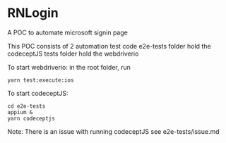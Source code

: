 # RNLogin
A POC to automate microsoft signin page

This POC consists of 2 automation test code
e2e-tests folder hold the codeceptJS 
tests folder hold the webdriverio

To start webdriverio:
in the root folder, run
```
yarn test:execute:ios
```

To start codeceptJS:
```
cd e2e-tests
appium &
yarn codeceptjs
```

Note: There is an issue with running codeceptJS
see e2e-tests/issue.md
